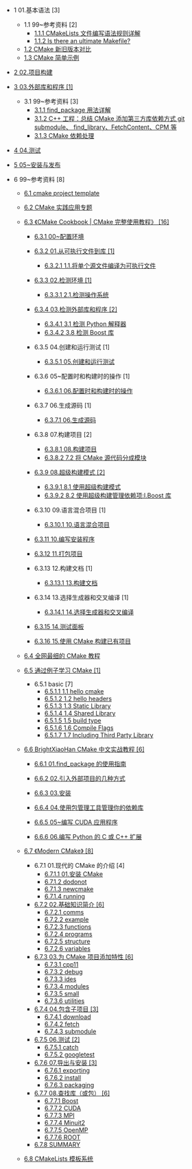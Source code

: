   - 1 01.基本语法 [3]
    - 1.1 99~参考资料 [2]
      - [1.1.1 CMakeLists 文件编写语法规则详解](/01.基本语法/99~参考资料/2018-CMakeLists%20文件编写语法规则详解.md)
      - [1.1.2 Is there an ultimate Makefile?](/01.基本语法/99~参考资料/2023-Is%20there%20an%20ultimate%20Makefile?.md)
    - [1.2 CMake 新旧版本对比](/01.基本语法/CMake%20新旧版本对比.md)
    - [1.3 CMake 简单示例](/01.基本语法/CMake%20简单示例.md)
  - [2 02.项目构建](/02.项目构建/README.md)
    
  - [3 03.外部库和程序 [1]](/03.外部库和程序/README.md)
    - 3.1 99~参考资料 [3]
      - [3.1.1 find_package 用法详解](/03.外部库和程序/99~参考资料/2020-find_package%20用法详解.md)
      - [3.1.2 C++ 工程：总结 CMake 添加第三方库依赖方式 git submodule、 find_library、FetchContent、CPM 等](/03.外部库和程序/99~参考资料/2021-C++%20工程：总结%20CMake%20添加第三方库依赖方式%20git%20submodule、%20find_library、FetchContent、CPM%20等.md)
      - [3.1.3 CMake 依赖处理](/03.外部库和程序/99~参考资料/2021-CMake%20依赖处理.md)
  - [4 04.测试](/04.测试/README.md)
    
  - [5 05~安装与发布](/05~安装与发布/README.md)
    
  - 6 99~参考资料 [8]
    - [6.1 cmake project template](/99~参考资料/2018-cmake-project-template/README.md)
      
    - [6.2 CMake 实践应用专题](/99~参考资料/2020-CMake%20实践应用专题/README.md)
      
    - [6.3 《CMake Cookbook | CMake 完整使用教程》 [16]](/99~参考资料/2020-《CMake%20Cookbook%20|%20CMake%20完整使用教程》/README.md)
      - [6.3.1 00~配置环境](/99~参考资料/2020-《CMake%20Cookbook%20|%20CMake%20完整使用教程》/00~配置环境/README.md)
        
      - [6.3.2 01.从可执行文件到库 [1]](/99~参考资料/2020-《CMake%20Cookbook%20|%20CMake%20完整使用教程》/01.从可执行文件到库/README.md)
        - [6.3.2.1 1.1.将单个源文件编译为可执行文件](/99~参考资料/2020-《CMake%20Cookbook%20|%20CMake%20完整使用教程》/01.从可执行文件到库/1.1.将单个源文件编译为可执行文件.md)
      - [6.3.3 02.检测环境 [1]](/99~参考资料/2020-《CMake%20Cookbook%20|%20CMake%20完整使用教程》/02.检测环境/README.md)
        - [6.3.3.1 2.1.检测操作系统](/99~参考资料/2020-《CMake%20Cookbook%20|%20CMake%20完整使用教程》/02.检测环境/2.1.检测操作系统.md)
      - [6.3.4 03.检测外部库和程序 [2]](/99~参考资料/2020-《CMake%20Cookbook%20|%20CMake%20完整使用教程》/03.检测外部库和程序/README.md)
        - [6.3.4.1 3.1 检测 Python 解释器](/99~参考资料/2020-《CMake%20Cookbook%20|%20CMake%20完整使用教程》/03.检测外部库和程序/3.1%20检测%20Python%20解释器.md)
        - [6.3.4.2 3.8 检测 Boost 库](/99~参考资料/2020-《CMake%20Cookbook%20|%20CMake%20完整使用教程》/03.检测外部库和程序/3.8%20检测%20Boost%20库.md)
      - 6.3.5 04.创建和运行测试 [1]
        - [6.3.5.1 05.创建和运行测试](/99~参考资料/2020-《CMake%20Cookbook%20|%20CMake%20完整使用教程》/04.创建和运行测试/05.创建和运行测试.md)
      - 6.3.6 05~配置时和构建时的操作 [1]
        - [6.3.6.1 06.配置时和构建时的操作](/99~参考资料/2020-《CMake%20Cookbook%20|%20CMake%20完整使用教程》/05~配置时和构建时的操作/06.配置时和构建时的操作.md)
      - 6.3.7 06.生成源码 [1]
        - [6.3.7.1 06.生成源码](/99~参考资料/2020-《CMake%20Cookbook%20|%20CMake%20完整使用教程》/06.生成源码/06.生成源码.md)
      - 6.3.8 07.构建项目 [2]
        - [6.3.8.1 08.构建项目](/99~参考资料/2020-《CMake%20Cookbook%20|%20CMake%20完整使用教程》/07.构建项目/08.构建项目.md)
        - [6.3.8.2 7.2 将 CMake 源代码分成模块](/99~参考资料/2020-《CMake%20Cookbook%20|%20CMake%20完整使用教程》/07.构建项目/7.2%20将%20CMake%20源代码分成模块.md)
      - [6.3.9 08.超级构建模式 [2]](/99~参考资料/2020-《CMake%20Cookbook%20|%20CMake%20完整使用教程》/08.超级构建模式/README.md)
        - [6.3.9.1 8.1 使用超级构建模式](/99~参考资料/2020-《CMake%20Cookbook%20|%20CMake%20完整使用教程》/08.超级构建模式/8.1%20使用超级构建模式.md)
        - [6.3.9.2 8.2 使用超级构建管理依赖项:Ⅰ.Boost 库](/99~参考资料/2020-《CMake%20Cookbook%20|%20CMake%20完整使用教程》/08.超级构建模式/8.2%20使用超级构建管理依赖项:Ⅰ.Boost%20库.md)
      - 6.3.10 09.语言混合项目 [1]
        - [6.3.10.1 10.语言混合项目](/99~参考资料/2020-《CMake%20Cookbook%20|%20CMake%20完整使用教程》/09.语言混合项目/10.语言混合项目.md)
      - [6.3.11 10.编写安装程序](/99~参考资料/2020-《CMake%20Cookbook%20|%20CMake%20完整使用教程》/10.编写安装程序/README.md)
        
      - [6.3.12 11.打包项目](/99~参考资料/2020-《CMake%20Cookbook%20|%20CMake%20完整使用教程》/11.打包项目/README.md)
        
      - 6.3.13 12.构建文档 [1]
        - [6.3.13.1 13.构建文档](/99~参考资料/2020-《CMake%20Cookbook%20|%20CMake%20完整使用教程》/12.构建文档/13.构建文档.md)
      - 6.3.14 13.选择生成器和交叉编译 [1]
        - [6.3.14.1 14.选择生成器和交叉编译](/99~参考资料/2020-《CMake%20Cookbook%20|%20CMake%20完整使用教程》/13.选择生成器和交叉编译/14.选择生成器和交叉编译.md)
      - [6.3.15 14.测试面板](/99~参考资料/2020-《CMake%20Cookbook%20|%20CMake%20完整使用教程》/14.测试面板.md)
      - [6.3.16 15.使用 CMake 构建已有项目](/99~参考资料/2020-《CMake%20Cookbook%20|%20CMake%20完整使用教程》/15.使用%20CMake%20构建已有项目.md)
    - [6.4 全网最细的 CMake 教程](/99~参考资料/2020-全网最细的%20CMake%20教程/README.md)
      
    - [6.5 通过例子学习 CMake [1]](/99~参考资料/2020-通过例子学习%20CMake/README.md)
      - 6.5.1 basic [7]
        - [6.5.1.1 1.1 hello cmake](/99~参考资料/2020-通过例子学习%20CMake/01-basic/1.1%20hello-cmake.md)
        - [6.5.1.2 1.2 hello headers](/99~参考资料/2020-通过例子学习%20CMake/01-basic/1.2%20hello-headers.md)
        - [6.5.1.3 1.3 Static Library](/99~参考资料/2020-通过例子学习%20CMake/01-basic/1.3%20Static%20Library.md)
        - [6.5.1.4 1.4 Shared Library](/99~参考资料/2020-通过例子学习%20CMake/01-basic/1.4%20Shared%20Library.md)
        - [6.5.1.5 1.5 build type](/99~参考资料/2020-通过例子学习%20CMake/01-basic/1.5%20build-type.md)
        - [6.5.1.6 1.6 Compile Flags](/99~参考资料/2020-通过例子学习%20CMake/01-basic/1.6%20Compile%20Flags.md)
        - [6.5.1.7 1.7 Including Third Party Library](/99~参考资料/2020-通过例子学习%20CMake/01-basic/1.7%20Including%20Third%20Party%20Library.md)
    - [6.6 BrightXiaoHan CMake 中文实战教程 [6]](/99~参考资料/2021-BrightXiaoHan-CMake%20中文实战教程/README.md)
      - [6.6.1 01.find_package 的使用指南](/99~参考资料/2021-BrightXiaoHan-CMake%20中文实战教程/01.find_package%20的使用指南/README.md)
        
      - [6.6.2 02.引入外部项目的几种方式](/99~参考资料/2021-BrightXiaoHan-CMake%20中文实战教程/02.引入外部项目的几种方式/README.md)
        
      - [6.6.3 03.安装](/99~参考资料/2021-BrightXiaoHan-CMake%20中文实战教程/03.安装/README.md)
        
      - [6.6.4 04.使用包管理工具管理你的依赖库](/99~参考资料/2021-BrightXiaoHan-CMake%20中文实战教程/04.使用包管理工具管理你的依赖库/README.md)
        
      - [6.6.5 05~编写 CUDA 应用程序](/99~参考资料/2021-BrightXiaoHan-CMake%20中文实战教程/05~编写%20CUDA%20应用程序/README.md)
        
      - [6.6.6 06.编写 Python 的 C 或 C++ 扩展](/99~参考资料/2021-BrightXiaoHan-CMake%20中文实战教程/06.编写%20Python%20的%20C%20或%20C++%20扩展/README.md)
        
    - [6.7 《Modern CMake》 [8]](/99~参考资料/2022-《Modern%20CMake》/README.md)
      - 6.7.1 01.现代的 CMake 的介绍 [4]
        - [6.7.1.1 01.安装 CMake](/99~参考资料/2022-《Modern%20CMake》/01.现代的%20CMake%20的介绍/01.安装%20CMake.md)
        - [6.7.1.2 dodonot](/99~参考资料/2022-《Modern%20CMake》/01.现代的%20CMake%20的介绍/dodonot.md)
        - [6.7.1.3 newcmake](/99~参考资料/2022-《Modern%20CMake》/01.现代的%20CMake%20的介绍/newcmake.md)
        - [6.7.1.4 running](/99~参考资料/2022-《Modern%20CMake》/01.现代的%20CMake%20的介绍/running.md)
      - [6.7.2 02.基础知识简介 [6]](/99~参考资料/2022-《Modern%20CMake》/02.基础知识简介/README.md)
        - [6.7.2.1 comms](/99~参考资料/2022-《Modern%20CMake》/02.基础知识简介/comms.md)
        - [6.7.2.2 example](/99~参考资料/2022-《Modern%20CMake》/02.基础知识简介/example.md)
        - [6.7.2.3 functions](/99~参考资料/2022-《Modern%20CMake》/02.基础知识简介/functions.md)
        - [6.7.2.4 programs](/99~参考资料/2022-《Modern%20CMake》/02.基础知识简介/programs.md)
        - [6.7.2.5 structure](/99~参考资料/2022-《Modern%20CMake》/02.基础知识简介/structure.md)
        - [6.7.2.6 variables](/99~参考资料/2022-《Modern%20CMake》/02.基础知识简介/variables.md)
      - [6.7.3 03.为 CMake 项目添加特性 [6]](/99~参考资料/2022-《Modern%20CMake》/03.为%20CMake%20项目添加特性/README.md)
        - [6.7.3.1 cpp11](/99~参考资料/2022-《Modern%20CMake》/03.为%20CMake%20项目添加特性/cpp11.md)
        - [6.7.3.2 debug](/99~参考资料/2022-《Modern%20CMake》/03.为%20CMake%20项目添加特性/debug.md)
        - [6.7.3.3 ides](/99~参考资料/2022-《Modern%20CMake》/03.为%20CMake%20项目添加特性/ides.md)
        - [6.7.3.4 modules](/99~参考资料/2022-《Modern%20CMake》/03.为%20CMake%20项目添加特性/modules.md)
        - [6.7.3.5 small](/99~参考资料/2022-《Modern%20CMake》/03.为%20CMake%20项目添加特性/small.md)
        - [6.7.3.6 utilities](/99~参考资料/2022-《Modern%20CMake》/03.为%20CMake%20项目添加特性/utilities.md)
      - [6.7.4 04.包含子项目 [3]](/99~参考资料/2022-《Modern%20CMake》/04.包含子项目/README.md)
        - [6.7.4.1 download](/99~参考资料/2022-《Modern%20CMake》/04.包含子项目/download.md)
        - [6.7.4.2 fetch](/99~参考资料/2022-《Modern%20CMake》/04.包含子项目/fetch.md)
        - [6.7.4.3 submodule](/99~参考资料/2022-《Modern%20CMake》/04.包含子项目/submodule.md)
      - [6.7.5 06.测试 [2]](/99~参考资料/2022-《Modern%20CMake》/06.测试/README.md)
        - [6.7.5.1 catch](/99~参考资料/2022-《Modern%20CMake》/06.测试/catch.md)
        - [6.7.5.2 googletest](/99~参考资料/2022-《Modern%20CMake》/06.测试/googletest.md)
      - [6.7.6 07.导出与安装 [3]](/99~参考资料/2022-《Modern%20CMake》/07.导出与安装/README.md)
        - [6.7.6.1 exporting](/99~参考资料/2022-《Modern%20CMake》/07.导出与安装/exporting.md)
        - [6.7.6.2 install](/99~参考资料/2022-《Modern%20CMake》/07.导出与安装/install.md)
        - [6.7.6.3 packaging](/99~参考资料/2022-《Modern%20CMake》/07.导出与安装/packaging.md)
      - [6.7.7 08.查找库（或包） [6]](/99~参考资料/2022-《Modern%20CMake》/08.查找库（或包）/README.md)
        - [6.7.7.1 Boost](/99~参考资料/2022-《Modern%20CMake》/08.查找库（或包）/Boost.md)
        - [6.7.7.2 CUDA](/99~参考资料/2022-《Modern%20CMake》/08.查找库（或包）/CUDA.md)
        - [6.7.7.3 MPI](/99~参考资料/2022-《Modern%20CMake》/08.查找库（或包）/MPI.md)
        - [6.7.7.4 Minuit2](/99~参考资料/2022-《Modern%20CMake》/08.查找库（或包）/Minuit2.md)
        - [6.7.7.5 OpenMP](/99~参考资料/2022-《Modern%20CMake》/08.查找库（或包）/OpenMP.md)
        - [6.7.7.6 ROOT](/99~参考资料/2022-《Modern%20CMake》/08.查找库（或包）/ROOT.md)
      - [6.7.8 SUMMARY](/99~参考资料/2022-《Modern%20CMake》/SUMMARY.md)
    - [6.8 CMakeLists 模板系统](/99~参考资料/2023-CMakeLists%20模板系统/README.md)
      